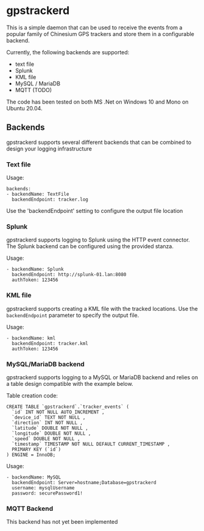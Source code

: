 ﻿# gpstrackerd


This is a simple daemon that can be used to receive the events from a popular family of Chinesium GPS trackers and store them in a configurable backend.

Currently, the following backends are supported:

* text file
* Splunk
* KML file
* MySQL / MariaDB
* MQTT (TODO)

The code has been tested on both MS .Net on Windows 10 and Mono on Ubuntu 20.04.

## Backends

gpstrackerd supports several different backends that can be combined to design your logging infrastructure

### Text file

Usage:

    backends:
    - backendName: TextFile
      backendEndpoint: tracker.log

Use the 'backendEndpoint' setting to configure the output file location

### Splunk 

gpstrackerd supports logging to Splunk using the HTTP event connector. The Splunk backend can be configured using the provided stanza.

Usage:

    - backendName: Splunk
      backendEndpoint: http://splunk-01.lan:8080
      authToken: 123456

### KML file 

gpstrackerd supports creating a KML file with the tracked locations. Use the `backendEndpoint` parameter to specify the output file.

Usage:

    - backendName: kml
      backendEndpoint: tracker.kml
      authToken: 123456

### MySQL/MariaDB backend

gpstrackerd supports logging to a MySQL or MariaDB backend and relies on a table design compatible with the example below.

Table creation code:

    CREATE TABLE `gpstrackerd`.`tracker_events` (
      `id` INT NOT NULL AUTO_INCREMENT , 
      `device_id` TEXT NOT NULL , 
      `direction` INT NOT NULL , 
      `latitude` DOUBLE NOT NULL , 
      `longitude` DOUBLE NOT NULL , 
      `speed` DOUBLE NOT NULL , 
      `timestamp` TIMESTAMP NOT NULL DEFAULT CURRENT_TIMESTAMP , 
      PRIMARY KEY (`id`)
    ) ENGINE = InnoDB;

Usage:

    - backendName: MySQL
      backendEndpoint: Server=hostname;Database=gpstrackerd
      username: mysqlUsername
      password: securePassword1!

### MQTT Backend

This backend has not yet been implemented